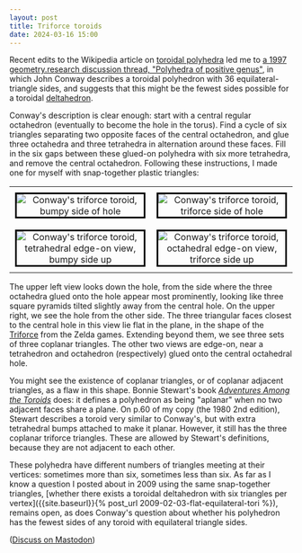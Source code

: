 ```yaml
---
layout: post
title: Triforce toroids
date: 2024-03-16 15:00
---
```

Recent edits to the Wikipedia article on [toroidal polyhedra](https://en.wikipedia.org/wiki/Toroidal_polyhedron) led me to [a 1997 geometry.research discussion thread, "Polyhedra of positive genus"](https://groups.google.com/g/geometry.research/c/4gvG8ZieFuE/m/JMUg64WIF3AJ?pli=1), in which John Conway describes a toroidal polyhedron with 36 equilateral-triangle sides, and suggests that this might be the fewest sides possible for a toroidal [deltahedron](https://en.wikipedia.org/wiki/Deltahedron).

Conway's description is clear enough: start with a central regular octahedron (eventually to become the hole in the torus). Find a cycle of six triangles separating two opposite faces of the central octahedron, and glue three octahedra and three tetrahedra in alternation around these faces. Fill in the six gaps between these glued-on polyhedra with six more tetrahedra, and remove the central octahedron. Following these instructions, I made one for myself with snap-together plastic triangles:

<div><table style="margin-left:auto;margin-right:auto">
<tr style="text-align:center;vertical-align:middle">
<td style="padding:10px"><img
src="https://www.ics.uci.edu/~eppstein/pix/triforce/1-m.jpg" style="border-style:solid;border-color:black;"
alt="Conway's triforce toroid, bumpy side of hole"></td>
<td style="padding:10px"><img
src="https://www.ics.uci.edu/~eppstein/pix/triforce/2-m.jpg" style="border-style:solid;border-color:black;"
alt="Conway's triforce toroid, triforce side of hole"></td></tr>
<tr style="text-align:center;vertical-align:middle">
<td style="padding:10px"><img
src="https://www.ics.uci.edu/~eppstein/pix/triforce/3-m.jpg" style="border-style:solid;border-color:black;"
alt="Conway's triforce toroid, tetrahedral edge-on view, bumpy side up"></td>
<td style="padding:10px"><img
src="https://www.ics.uci.edu/~eppstein/pix/triforce/4-m.jpg" style="border-style:solid;border-color:black;"
alt="Conway's triforce toroid, octahedral edge-on view, triforce side up"></td></tr></table></div>

The upper left view looks down the hole, from the side where the three octahedra glued onto the hole appear most prominently, looking like three square pyramids tilted slightly away from the central hole. On the upper right, we see the hole from the other side. The three triangular faces closest to the central hole in this view lie flat in the plane, in the shape of the [Triforce](https://en.wikipedia.org/wiki/Triforce) from the Zelda games. Extending beyond them, we see three sets of three coplanar triangles. The other two views are edge-on, near a tetrahedron and octahedron (respectively) glued onto the central octahedral hole.

You might see the existence of coplanar triangles, or of coplanar adjacent triangles, as a flaw in this shape. Bonnie Stewart's book [_Adventures Among the Toroids_](https://en.wikipedia.org/wiki/Adventures_Among_the_Toroids) does: it defines a polyhedron as being "aplanar" when no two adjacent faces share a plane. On p.60 of my copy (the 1980 2nd edition), Stewart describes a toroid very similar to Conway's, but with extra tetrahedral bumps attached to make it planar. However, it still has the three coplanar triforce triangles. These are allowed by Stewart's definitions, because they are not adjacent to each other.

These polyhedra have different numbers of triangles meeting at their vertices: sometimes more than six, sometimes less than six. As far as I know a question I posted about in 2009 using the same snap-together triangles, [whether there exists a toroidal deltahedron with six triangles per vertex]({{site.baseurl}}{% post_url 2009-02-03-flat-equilateral-tori %}), remains open, as does Conway's question about whether his polyhedron has the fewest sides of any toroid with equilateral triangle sides.

([Discuss on Mastodon](https://mathstodon.xyz/@11011110/112107709424700567))